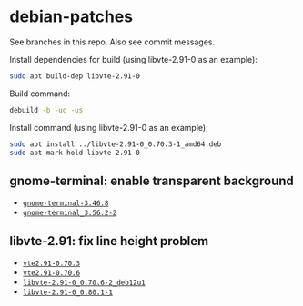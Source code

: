 # debian-patches

See branches in this repo. Also see commit messages.

Install dependencies for build (using libvte-2.91-0 as an example):
```sh
sudo apt build-dep libvte-2.91-0
```

Build command:
```sh
debuild -b -uc -us
```

Install command (using libvte-2.91-0 as an example):
```sh
sudo apt install ../libvte-2.91-0_0.70.3-1_amd64.deb
sudo apt-mark hold libvte-2.91-0
```

## gnome-terminal: enable transparent background

* [`gnome-terminal-3.46.8`](https://github.com/lxylxy123456/debian-patches/tree/gnome-terminal-3.46.8)
* [`gnome-terminal_3.56.2-2`](https://github.com/lxylxy123456/debian-patches/tree/gnome-terminal_3.56.2-2)

## libvte-2.91: fix line height problem

* [`vte2.91-0.70.3`](https://github.com/lxylxy123456/debian-patches/tree/vte2.91-0.70.3)
* [`vte2.91-0.70.6`](https://github.com/lxylxy123456/debian-patches/tree/vte2.91-0.70.6)
* [`libvte-2.91-0_0.70.6-2_deb12u1`](https://github.com/lxylxy123456/debian-patches/tree/libvte-2.91-0_0.70.6-2_deb12u1)
* [`libvte-2.91-0_0.80.1-1`](https://github.com/lxylxy123456/debian-patches/tree/libvte-2.91-0_0.80.1-1)

